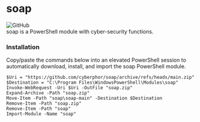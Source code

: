 # soap
![GitHub](https://img.shields.io/github/license/cyberphor/soap)  
soap is a PowerShell module with cyber-security functions.

### Installation
Copy/paste the commands below into an elevated PowerShell session to automatically download, install, and import the soap PowerShell module.
```pwsh
$Uri = "https://github.com/cyberphor/soap/archive/refs/heads/main.zip"
$Destination = "C:\Program Files\WindowsPowerShell\Modules\soap"
Invoke-WebRequest -Uri $Uri -OutFile "soap.zip"
Expand-Archive -Path "soap.zip"
Move-Item -Path "soap\soap-main" -Destination $Destination
Remove-Item -Path "soap.zip"
Remove-Item -Path "soap"
Import-Module -Name "soap"
```

